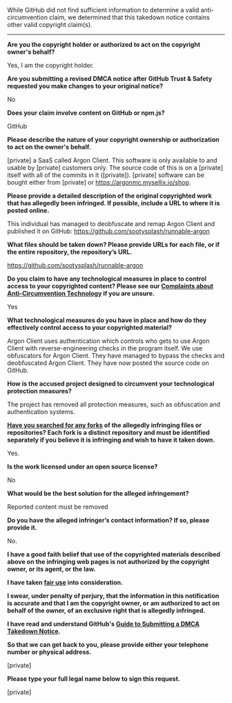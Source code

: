While GitHub did not find sufficient information to determine a valid anti-circumvention claim, we determined that this takedown notice contains other valid copyright claim(s).

---

**Are you the copyright holder or authorized to act on the copyright owner's behalf?**

Yes, I am the copyright holder.

**Are you submitting a revised DMCA notice after GitHub Trust & Safety requested you make changes to your original notice?**

No

**Does your claim involve content on GitHub or npm.js?**

GitHub

**Please describe the nature of your copyright ownership or authorization to act on the owner's behalf.**

[private] a SaaS called Argon Client. This software is only available to and usable by [private] customers only. The source code of this is on a [private] itself with all of the commits in it ([private]). [private] software can be bought either from [private] or https://argonmc.mysellix.io/shop.

**Please provide a detailed description of the original copyrighted work that has allegedly been infringed. If possible, include a URL to where it is posted online.**

This individual has managed to deobfuscate and remap Argon Client and published it on GitHub: https://github.com/sootysplash/runnable-argon

**What files should be taken down? Please provide URLs for each file, or if the entire repository, the repository’s URL.**

https://github.com/sootysplash/runnable-argon

**Do you claim to have any technological measures in place to control access to your copyrighted content? Please see our <a href="https://docs.github.com/articles/guide-to-submitting-a-dmca-takedown-notice#complaints-about-anti-circumvention-technology">Complaints about Anti-Circumvention Technology</a> if you are unsure.**

Yes

**What technological measures do you have in place and how do they effectively control access to your copyrighted material?**

Argon Client uses authentication which controls who gets to use Argon Client with reverse-engineering checks in the program itself. We use obfuscators for Argon Client. They have managed to bypass the checks and deobfuscated Argon Client. They have now posted the source code on GitHub.

**How is the accused project designed to circumvent your technological protection measures?**

The project has removed all protection measures, such as obfuscation and authentication systems.

**<a href="https://docs.github.com/articles/dmca-takedown-policy#b-what-about-forks-or-whats-a-fork">Have you searched for any forks</a> of the allegedly infringing files or repositories? Each fork is a distinct repository and must be identified separately if you believe it is infringing and wish to have it taken down.**

Yes.

**Is the work licensed under an open source license?**

No

**What would be the best solution for the alleged infringement?**

Reported content must be removed

**Do you have the alleged infringer’s contact information? If so, please provide it.**

No.

**I have a good faith belief that use of the copyrighted materials described above on the infringing web pages is not authorized by the copyright owner, or its agent, or the law.**

**I have taken <a href="https://www.lumendatabase.org/topics/22">fair use</a> into consideration.**

**I swear, under penalty of perjury, that the information in this notification is accurate and that I am the copyright owner, or am authorized to act on behalf of the owner, of an exclusive right that is allegedly infringed.**

**I have read and understand GitHub's <a href="https://docs.github.com/articles/guide-to-submitting-a-dmca-takedown-notice/">Guide to Submitting a DMCA Takedown Notice</a>.**

**So that we can get back to you, please provide either your telephone number or physical address.**

[private]

**Please type your full legal name below to sign this request.**

[private]
